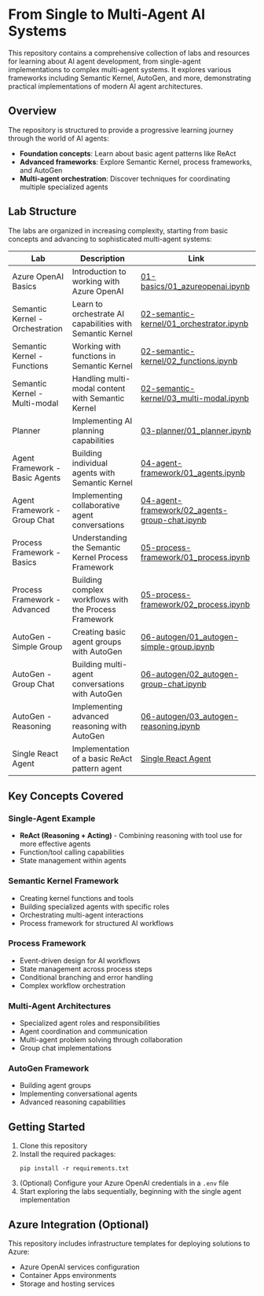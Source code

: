 # From Single to Multi-Agent AI Systems

This repository contains a comprehensive collection of labs and resources for learning about AI agent development, from single-agent implementations to complex multi-agent systems. It explores various frameworks including Semantic Kernel, AutoGen, and more, demonstrating practical implementations of modern AI agent architectures.

## Overview

The repository is structured to provide a progressive learning journey through the world of AI agents:

- **Foundation concepts**: Learn about basic agent patterns like ReAct
- **Advanced frameworks**: Explore Semantic Kernel, process frameworks, and AutoGen
- **Multi-agent orchestration**: Discover techniques for coordinating multiple specialized agents

## Lab Structure

The labs are organized in increasing complexity, starting from basic concepts and advancing to sophisticated multi-agent systems:

| Lab | Description | Link |
|-----|-------------|------|
| Azure OpenAI Basics | Introduction to working with Azure OpenAI | [01-basics/01_azureopenai.ipynb](labs/01-basics/01_azureopenai.ipynb) |
| Semantic Kernel - Orchestration | Learn to orchestrate AI capabilities with Semantic Kernel | [02-semantic-kernel/01_orchestrator.ipynb](labs/02-semantic-kernel/01_orchestrator.ipynb) |
| Semantic Kernel - Functions | Working with functions in Semantic Kernel | [02-semantic-kernel/02_functions.ipynb](labs/02-semantic-kernel/02_functions.ipynb) |
| Semantic Kernel - Multi-modal | Handling multi-modal content with Semantic Kernel | [02-semantic-kernel/03_multi-modal.ipynb](labs/02-semantic-kernel/03_multi-modal.ipynb) |
| Planner | Implementing AI planning capabilities | [03-planner/01_planner.ipynb](labs/03-planner/01_planner.ipynb) |
| Agent Framework - Basic Agents | Building individual agents with Semantic Kernel | [04-agent-framework/01_agents.ipynb](labs/04-agent-framework/01_agents.ipynb) |
| Agent Framework - Group Chat | Implementing collaborative agent conversations | [04-agent-framework/02_agents-group-chat.ipynb](labs/04-agent-framework/02_agents-group-chat.ipynb) |
| Process Framework - Basics | Understanding the Semantic Kernel Process Framework | [05-process-framework/01_process.ipynb](labs/05-process-framework/01_process.ipynb) |
| Process Framework - Advanced | Building complex workflows with the Process Framework | [05-process-framework/02_process.ipynb](labs/05-process-framework/02_process.ipynb) |
| AutoGen - Simple Group | Creating basic agent groups with AutoGen | [06-autogen/01_autogen-simple-group.ipynb](labs/06-autogen/01_autogen-simple-group.ipynb) |
| AutoGen - Group Chat | Building multi-agent conversations with AutoGen | [06-autogen/02_autogen-group-chat.ipynb](labs/06-autogen/02_autogen-group-chat.ipynb) |
| AutoGen - Reasoning | Implementing advanced reasoning with AutoGen | [06-autogen/03_autogen-reasoning.ipynb](labs/06-autogen/03_autogen-reasoning.ipynb) |
| Single React Agent | Implementation of a basic ReAct pattern agent | [Single React Agent](labs/single_react_agent) |

## Key Concepts Covered

### Single-Agent Example

- **ReAct (Reasoning + Acting)** - Combining reasoning with tool use for more effective agents
- Function/tool calling capabilities
- State management within agents

### Semantic Kernel Framework

- Creating kernel functions and tools
- Building specialized agents with specific roles
- Orchestrating multi-agent interactions
- Process framework for structured AI workflows

### Process Framework

- Event-driven design for AI workflows
- State management across process steps
- Conditional branching and error handling
- Complex workflow orchestration

### Multi-Agent Architectures

- Specialized agent roles and responsibilities
- Agent coordination and communication
- Multi-agent problem solving through collaboration
- Group chat implementations

### AutoGen Framework

- Building agent groups
- Implementing conversational agents
- Advanced reasoning capabilities

## Getting Started

1. Clone this repository
2. Install the required packages:
   ```
   pip install -r requirements.txt
   ```
3. (Optional) Configure your Azure OpenAI credentials in a `.env` file
4. Start exploring the labs sequentially, beginning with the single agent implementation

## Azure Integration (Optional)

This repository includes infrastructure templates for deploying solutions to Azure:
- Azure OpenAI services configuration
- Container Apps environments
- Storage and hosting services